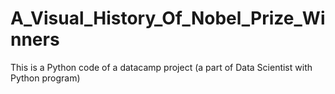 # A_Visual_History_Of_Nobel_Prize_Winners
This is a Python code of a datacamp project (a part of Data Scientist with Python program)
